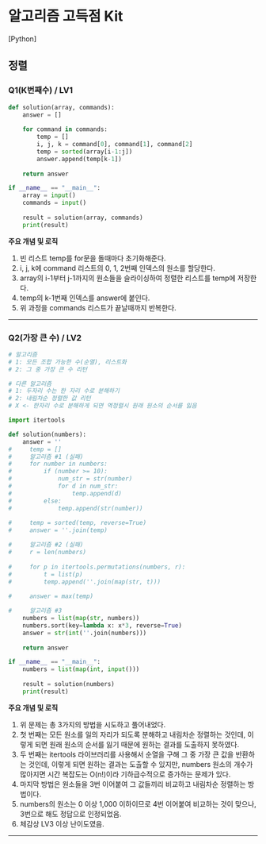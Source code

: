 # 알고리즘 고득점 Kit

[Python] 

## 정렬

### Q1(K번째수) / LV1
```Python
def solution(array, commands):
    answer = []
    
    for command in commands:
        temp = []
        i, j, k = command[0], command[1], command[2]
        temp = sorted(array[i-1:j])
        answer.append(temp[k-1])
              
    return answer

if __name__ == "__main__":
    array = input()
    commands = input()
    
    result = solution(array, commands)
    print(result)
```
**주요 개념 및 로직**
1. 빈 리스트 temp를 for문을 돌때마다 초기화해준다.
2. i, j, k에 command 리스트의 0, 1, 2번째 인덱스의 원소를 할당한다.
3. array의 i-1부터 j-1까지의 원소들을 슬라이싱하여 정렬한 리스트를 temp에 저장한다.
4. temp의 k-1번째 인덱스를 answer에 붙인다.
5. 위 과정을 commands 리스트가 끝날때까지 반복한다.

***

### Q2(가장 큰 수) / LV2
```Python
# 알고리즘
# 1: 모든 조합 가능한 수(순열), 리스트화
# 2: 그 중 가장 큰 수 리턴

# 다른 알고리즘
# 1: 두자리 수는 한 자리 수로 분해하기
# 2: 내림차순 정렬한 값 리턴
# X <- 한자리 수로 분해하게 되면 역정렬시 원래 원소의 순서를 잃음

import itertools

def solution(numbers):
    answer = ''
#     temp = []
#     알고리즘 #1 (실패)    
#     for number in numbers:
#         if (number >= 10):
#             num_str = str(number)
#             for d in num_str:
#                 temp.append(d)
#         else:
#             temp.append(str(number))
    
#     temp = sorted(temp, reverse=True)
#     answer = ''.join(temp)

#     알고리즘 #2 (실패)
#     r = len(numbers)
    
#     for p in itertools.permutations(numbers, r):
#         t = list(p)
#         temp.append(''.join(map(str, t)))
        
#     answer = max(temp)

#     알고리즘 #3
    numbers = list(map(str, numbers))
    numbers.sort(key=lambda x: x*3, reverse=True)
    answer = str(int(''.join(numbers)))
    
    return answer

if __name__ == "__main__":
    numbers = list(map(int, input()))
    
    result = solution(numbers)
    print(result)
```
**주요 개념 및 로직**
1. 위 문제는 총 3가지의 방법을 시도하고 풀어내었다.
2. 첫 번째는 모든 원소를 일의 자리가 되도록 분해하고 내림차순 정렬하는 것인데, 이렇게 되면 원래 원소의 순서를 잃기 때문에 원하는 결과를 도출하지 못하였다.
3. 두 번째는 itertools 라이브러리를 사용해서 순열을 구해 그 중 가장 큰 값을 반환하는 것인데, 이렇게 되면 원하는 결과는 도출할 수 있지만, numbers 원소의 개수가 많아지면 시간 복잡도는 O(n!)이라 기하급수적으로 증가하는 문제가 있다.
4. 마지막 방법은 원소들을 3번 이어붙여 그 값들끼리 비교하고 내림차순 정렬하는 방법이다.
5. numbers의 원소는 0 이상 1,000 이하이므로 4번 이어붙여 비교하는 것이 맞으나, 3번으로 해도 정답으로 인정되었음.
6. 체감상 LV3 이상 난이도였음.

***


